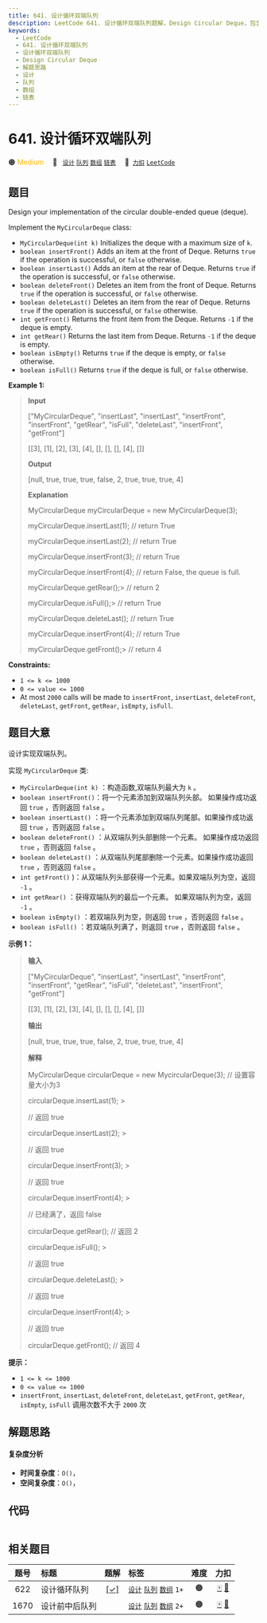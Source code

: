 ```yaml
---
title: 641. 设计循环双端队列
description: LeetCode 641. 设计循环双端队列题解，Design Circular Deque，包含解题思路、复杂度分析以及完整的 JavaScript 代码实现。
keywords:
  - LeetCode
  - 641. 设计循环双端队列
  - 设计循环双端队列
  - Design Circular Deque
  - 解题思路
  - 设计
  - 队列
  - 数组
  - 链表
---
```


# 641. 设计循环双端队列

🟠 <font color=#ffb800>Medium</font>&emsp; 🔖&ensp; [`设计`](/tag/design.md) [`队列`](/tag/queue.md) [`数组`](/tag/array.md) [`链表`](/tag/linked-list.md)&emsp; 🔗&ensp;[`力扣`](https://leetcode.cn/problems/design-circular-deque) [`LeetCode`](https://leetcode.com/problems/design-circular-deque)

## 题目

Design your implementation of the circular double-ended queue (deque).

Implement the `MyCircularDeque` class:

  * `MyCircularDeque(int k)` Initializes the deque with a maximum size of `k`.
  * `boolean insertFront()` Adds an item at the front of Deque. Returns `true` if the operation is successful, or `false` otherwise.
  * `boolean insertLast()` Adds an item at the rear of Deque. Returns `true` if the operation is successful, or `false` otherwise.
  * `boolean deleteFront()` Deletes an item from the front of Deque. Returns `true` if the operation is successful, or `false` otherwise.
  * `boolean deleteLast()` Deletes an item from the rear of Deque. Returns `true` if the operation is successful, or `false` otherwise.
  * `int getFront()` Returns the front item from the Deque. Returns `-1` if the deque is empty.
  * `int getRear()` Returns the last item from Deque. Returns `-1` if the deque is empty.
  * `boolean isEmpty()` Returns `true` if the deque is empty, or `false` otherwise.
  * `boolean isFull()` Returns `true` if the deque is full, or `false` otherwise.



**Example 1:**

> 
> 
> 
> 
> 
> **Input**
> 
> ["MyCircularDeque", "insertLast", "insertLast", "insertFront", "insertFront", "getRear", "isFull", "deleteLast", "insertFront", "getFront"]
> 
> [[3], [1], [2], [3], [4], [], [], [], [4], []]
> 
> **Output**
> 
> [null, true, true, true, false, 2, true, true, true, 4]
> 
> 
> 
> **Explanation**
> 
> MyCircularDeque myCircularDeque = new MyCircularDeque(3);
> 
> myCircularDeque.insertLast(1);  // return True
> 
> myCircularDeque.insertLast(2);  // return True
> 
> myCircularDeque.insertFront(3); // return True
> 
> myCircularDeque.insertFront(4); // return False, the queue is full.
> 
> myCircularDeque.getRear();> 
>   // return 2
> 
> myCircularDeque.isFull();> 
>    // return True
> 
> myCircularDeque.deleteLast();   // return True
> 
> myCircularDeque.insertFront(4); // return True
> 
> myCircularDeque.getFront();> 
>  // return 4

**Constraints:**

  * `1 <= k <= 1000`
  * `0 <= value <= 1000`
  * At most `2000` calls will be made to `insertFront`, `insertLast`, `deleteFront`, `deleteLast`, `getFront`, `getRear`, `isEmpty`, `isFull`.


## 题目大意

设计实现双端队列。

实现 `MyCircularDeque` 类:

  * `MyCircularDeque(int k)` ：构造函数,双端队列最大为 `k` 。
  * `boolean insertFront()`：将一个元素添加到双端队列头部。 如果操作成功返回 `true` ，否则返回 `false` 。
  * `boolean insertLast()` ：将一个元素添加到双端队列尾部。如果操作成功返回 `true` ，否则返回 `false` 。
  * `boolean deleteFront()` ：从双端队列头部删除一个元素。 如果操作成功返回 `true` ，否则返回 `false` 。
  * `boolean deleteLast()` ：从双端队列尾部删除一个元素。如果操作成功返回 `true` ，否则返回 `false` 。
  * `int getFront()` )：从双端队列头部获得一个元素。如果双端队列为空，返回 `-1` 。
  * `int getRear()` ：获得双端队列的最后一个元素。 如果双端队列为空，返回 `-1` 。
  * `boolean isEmpty()` ：若双端队列为空，则返回 `true` ，否则返回 `false`  。
  * `boolean isFull()` ：若双端队列满了，则返回 `true` ，否则返回 `false` 。



**示例 1：**

> 
> 
> 
> 
> 
> **输入**
> 
> ["MyCircularDeque", "insertLast", "insertLast", "insertFront", "insertFront", "getRear", "isFull", "deleteLast", "insertFront", "getFront"]
> 
> [[3], [1], [2], [3], [4], [], [], [], [4], []]
> 
> **输出**
> 
> [null, true, true, true, false, 2, true, true, true, 4]
> 
> 
> 
> **解释**
> 
> MyCircularDeque circularDeque = new MycircularDeque(3); // 设置容量大小为3
> 
> circularDeque.insertLast(1);			> 
> > 
> // 返回 true
> 
> circularDeque.insertLast(2);			> 
> > 
> // 返回 true
> 
> circularDeque.insertFront(3);			> 
> > 
> // 返回 true
> 
> circularDeque.insertFront(4);			> 
> > 
> // 已经满了，返回 false
> 
> circularDeque.getRear();  				// 返回 2
> 
> circularDeque.isFull();				> 
> > 
> // 返回 true
> 
> circularDeque.deleteLast();			> 
> > 
> // 返回 true
> 
> circularDeque.insertFront(4);			> 
> > 
> // 返回 true
> 
> circularDeque.getFront();				// 返回 4
> 
>  



**提示：**

  * `1 <= k <= 1000`
  * `0 <= value <= 1000`
  * `insertFront`, `insertLast`, `deleteFront`, `deleteLast`, `getFront`, `getRear`, `isEmpty`, `isFull`  调用次数不大于 `2000` 次


## 解题思路

#### 复杂度分析

- **时间复杂度**：`O()`，
- **空间复杂度**：`O()`，

## 代码

```javascript

```

## 相关题目

<!-- prettier-ignore -->
| 题号 | 标题 | 题解 | 标签 | 难度 | 力扣 |
| :------: | :------ | :------: | :------ | :------: | :------: |
| 622 | 设计循环队列 | [[✓]](/problem/0622.md) |  [`设计`](/tag/design.md) [`队列`](/tag/queue.md) [`数组`](/tag/array.md) `1+` | 🟠 | [🀄️](https://leetcode.cn/problems/design-circular-queue) [🔗](https://leetcode.com/problems/design-circular-queue) |
| 1670 | 设计前中后队列 |  |  [`设计`](/tag/design.md) [`队列`](/tag/queue.md) [`数组`](/tag/array.md) `2+` | 🟠 | [🀄️](https://leetcode.cn/problems/design-front-middle-back-queue) [🔗](https://leetcode.com/problems/design-front-middle-back-queue) |